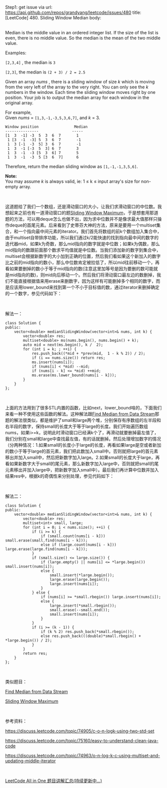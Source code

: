 Step1: get issue via url: https://api.github.com/repos/grandyang/leetcode/issues/480 
 title:[LeetCode] 480. Sliding Window Median 
 body:  
  

Median is the middle value in an ordered integer list. If the size of the list is even, there is no middle value. So the median is the mean of the two middle value.

Examples: 

`[2,3,4]` , the median is `3`

`[2,3]`, the median is `(2 + 3) / 2 = 2.5`

Given an array _nums_ , there is a sliding window of size _k_ which is moving from the very left of the array to the very right. You can only see the _k_ numbers in the window. Each time the sliding window moves right by one position. Your job is to output the median array for each window in the original array.

For example,  
Given _nums_ = `[1,3,-1,-3,5,3,6,7]`, and _k_ = 3.
    
    
    Window position                Median
    ---------------               -----
    [1  3  -1] -3  5  3  6  7       1
     1 [3  -1  -3] 5  3  6  7       -1
     1  3 [-1  -3  5] 3  6  7       -1
     1  3  -1 [-3  5  3] 6  7       3
     1  3  -1  -3 [5  3  6] 7       5
     1  3  -1  -3  5 [3  6  7]      6
    

Therefore, return the median sliding window as `[1,-1,-1,3,5,6]`.

**Note:**  
You may assume _k_ is always valid, ie: 1 ≤ k ≤ input array's size for non-empty array.

 

这道题给了我们一个数组，还是滑动窗口的大小，让我们求滑动窗口的中位数。我想起来之前也有一道滑动窗口的题[Sliding Window Maximum](http://www.cnblogs.com/grandyang/p/4656517.html)，于是想套用那道题的方法，可以用deque怎么也做不出，因为求中位数并不是像求最大值那样只操作deque的首尾元素。后来看到了史蒂芬大神的方法，原来是要用一个multiset集合，和一个指向最中间元素的iterator。我们首先将数组的前k个数组加入集合中，由于multiset自带排序功能，所以我们通过k/2能快速的找到指向最中间的数字的迭代器mid，如果k为奇数，那么mid指向的数字就是中位数；如果k为偶数，那么mid指向的数跟前面那个数求平均值就是中位数。当我们添加新的数字到集合中，multiset会根据新数字的大小加到正确的位置，然后我们看如果这个新加入的数字比之前的mid指向的数小，那么中位数肯定被拉低了，所以mid往前移动一个，再看如果要删掉的数小于等于mid指向的数(注意这里加等号是因为要删的数可能就是mid指向的数)，则mid向后移动一个。然后我们将滑动窗口最左边的数删掉，我们不能直接根据值来用erase来删数字，因为这样有可能删掉多个相同的数字，而是应该用lower_bound来找到第一个不小于目标值的数，通过iterator来删掉确定的一个数字，参见代码如下：

 

解法一：
    
    
    class Solution {
    public:
        vector<double> medianSlidingWindow(vector<int>& nums, int k) {
            vector<double> res;
            multiset<double> ms(nums.begin(), nums.begin() + k);
            auto mid = next(ms.begin(), k /  2);
            for (int i = k; ; ++i) {
                res.push_back((*mid + *prev(mid,  1 - k % 2)) / 2);        
                if (i == nums.size()) return res;
                ms.insert(nums[i]);
                if (nums[i] < *mid) --mid;
                if (nums[i - k] <= *mid) ++mid;
                ms.erase(ms.lower_bound(nums[i - k]));
            }
        }
    };

 

上面的方法用到了很多STL内置的函数，比如next，lower_bound啥的，下面我们来看一种不使用这些函数的解法。这种解法跟[Find Median from Data Stream](http://www.cnblogs.com/grandyang/p/4896673.html)那题的解法很类似，都是维护了small和large两个堆，分别保存有序数组的左半段和右半段的数字，保持small的长度大于等于large的长度。我们开始遍历数组nums，如果i>=k，说明此时滑动窗口已经满k个了，再滑动就要删掉最左值了，我们分别在small和large中查找最左值，有的话就删掉。然后处理增加数字的情况（分两种情况：1.如果small的长度小于large的长度，再看如果large是空或者新加的数小于等于large的首元素，我们把此数加入small中。否则就把large的首元素移出并加入small中，然后把新数字加入large。2.如果small的长度大于large，再看如果新数字大于small的尾元素，那么新数字加入large中，否则就把small的尾元素移出并加入large中，把新数字加入small中）。最后我们再计算中位数并加入结果res中，根据k的奇偶性来分别处理，参见代码如下：

 

解法二：
    
    
    class Solution {
    public:
        vector<double> medianSlidingWindow(vector<int>& nums, int k) {
            vector<double> res;
            multiset<int> small, large;
            for (int i = 0; i < nums.size(); ++i) {
                if (i >= k) {
                    if (small.count(nums[i - k])) small.erase(small.find(nums[i - k]));
                    else if (large.count(nums[i - k])) large.erase(large.find(nums[i - k]));
                }
                if (small.size() <= large.size()) {
                    if (large.empty() || nums[i] <= *large.begin()) small.insert(nums[i]);
                    else {
                        small.insert(*large.begin());
                        large.erase(large.begin());
                        large.insert(nums[i]);
                    }
                } else {
                    if (nums[i] >= *small.rbegin()) large.insert(nums[i]);
                    else {
                        large.insert(*small.rbegin());
                        small.erase(--small.end());
                        small.insert(nums[i]);
                    }
                }
                if (i >= (k - 1)) {
                    if (k % 2) res.push_back(*small.rbegin());
                    else res.push_back(((double)*small.rbegin() + *large.begin()) / 2);
                }
            }
            return res;
        }
    };

 

类似题目：

[Find Median from Data Stream](http://www.cnblogs.com/grandyang/p/4896673.html)

[Sliding Window Maximum](http://www.cnblogs.com/grandyang/p/4656517.html)

 

参考资料：

<https://discuss.leetcode.com/topic/74905/c-o-n-logk-using-two-std-set>

<https://discuss.leetcode.com/topic/75160/easy-to-understand-clean-java-code>

<https://discuss.leetcode.com/topic/74963/o-n-log-k-c-using-multiset-and-updating-middle-iterator>

 

[LeetCode All in One 题目讲解汇总(持续更新中...)](http://www.cnblogs.com/grandyang/p/4606334.html)
